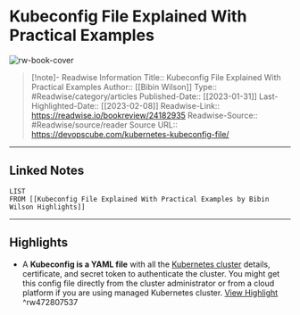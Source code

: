 # Kubeconfig File Explained With Practical Examples

![rw-book-cover](https://devopscube.com/wp-content/uploads/2022/06/Kubeconfig-File-Explained.png)
<br>
>[!note]- Readwise Information
>Title:: Kubeconfig File Explained With Practical Examples
>Author:: [[Bibin Wilson]]
>Type:: #Readwise/category/articles
>Published-Date:: [[2023-01-31]]
>Last-Highlighted-Date:: [[2023-02-08]]
>Readwise-Link:: https://readwise.io/bookreview/24182935
>Readwise-Source:: #Readwise/source/reader
>Source URL:: https://devopscube.com/kubernetes-kubeconfig-file/
--- 

## Linked Notes
```dataview
LIST
FROM [[Kubeconfig File Explained With Practical Examples by Bibin Wilson Highlights]]
```

---

## Highlights
- A **Kubeconfig is a YAML file** with all the [Kubernetes cluster](https://devopscube.com/setup-kubernetes-cluster-kubeadm/) details, certificate, and secret token to authenticate the cluster. You might get this config file directly from the cluster administrator or from a cloud platform if you are using managed Kubernetes cluster. [View Highlight](https://readwise.io/open/472807537) ^rw472807537
